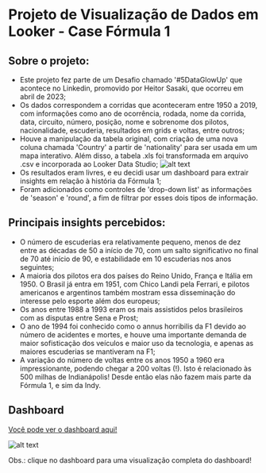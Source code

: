 # Projeto de Visualização de Dados em Looker - Case Fórmula 1

## Sobre o projeto:
- Este projeto fez parte de um Desafio chamado '#5DataGlowUp' que acontece no Linkedin, promovido por Heitor Sasaki, que ocorreu em abril de 2023;
- Os dados correspondem a corridas que aconteceram entre 1950 a 2019, com informações como ano de ocorrência, rodada, nome da corrida, data, circuito, número, posição, nome e sobrenome dos pilotos, nacionalidade, escuderia, resultados em grids e voltas, entre outros;
- Houve a manipulação da tabela original, com criação de uma nova coluna chamada 'Country' a partir de 'nationality' para ser usada em um mapa interativo. Além disso, a tabela .xls foi transformada em arquivo .csv e incorporada ao Looker Data Studio;
![alt text](https://github.com/ayportella/dataviz/blob/main/03_looker_formula1/tabela_dados.PNG)
- Os resultados eram livres, e eu decidi usar um dashboard para extrair insights em relação à história da Fórmula 1;
- Foram adicionados como controles de 'drop-down list' as informações de 'season' e 'round', a fim de filtrar por esses dois tipos de informação.

## Principais insights percebidos:
- O número de escuderias era relativamente pequeno, menos de dez entre as décadas de 50 a início de 70, com um salto significativo no final de 70 até início de 90, e estabilidade em 10 escuderias nos anos seguintes;
- A maioria dos pilotos era dos países do Reino Unido, França e Itália em 1950. O Brasil já entra em 1951, com Chico Landi pela Ferrari, e pilotos americanos e argentinos também mostram essa disseminação do interesse pelo esporte além dos europeus;
- Os anos entre 1988 a 1993 eram os mais assistidos pelos brasileiros com as disputas entre Sena e Prost;
- O ano de 1994 foi conhecido como o annus horribilis da F1 devido ao número de acidentes e mortes, e houve uma importante demanda de maior sofisticação dos veículos e maior uso da tecnologia, e apenas as maiores escuderias se mantiveram na F1;
- A variação do número de voltas entre os anos 1950 a 1960 era impressionante, podendo chegar a 200 voltas (!). Isto é relacionado às 500 milhas de Indianápolis! Desde então elas não fazem mais parte da Fórmula 1, e sim da Indy.

## Dashboard
[Você pode ver o dashboard aqui!](https://lookerstudio.google.com/u/0/reporting/7fa0f42c-f92e-4537-b232-8f6f8813b61c/page/ZZaOD)

![alt text](https://github.com/ayportella/projects_dataviz/blob/main/03_looker_formula1/dashboard_formula1.PNG)

Obs.: clique no dashboard para uma visualização completa do dashboard!



